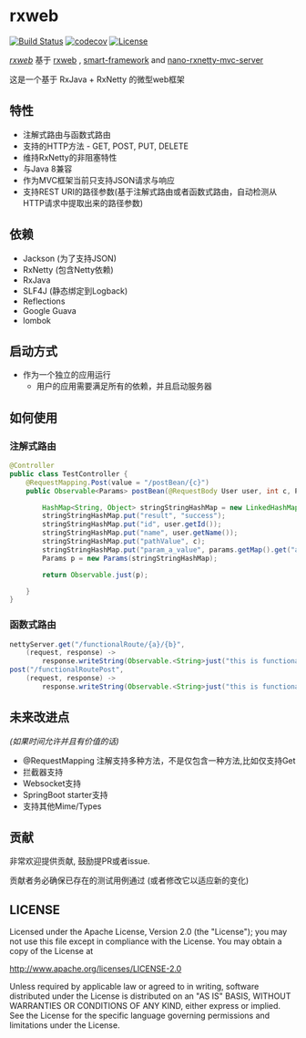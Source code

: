 # rxweb

[![Build Status](https://travis-ci.org/zhangjessey/rxweb.svg?branch=master)](https://travis-ci.org/zhangjessey/rxweb)
[![codecov](https://codecov.io/gh/zhangjessey/rxweb/branch/master/graph/badge.svg)](https://codecov.io/gh/zhangjessey/rxweb)
[![License](https://img.shields.io/badge/License-Apache%202.0-blue.svg)](https://opensource.org/licenses/Apache-2.0)

*[rxweb](https://github.com/zhangjessey/rxweb)* 基于 [rxweb](https://github.com/sdeleuze/rxweb) , [smart-framework](https://gitee.com/huangyong/smart-framework) and [nano-rxnetty-mvc-server](https://bitbucket.org/gt_tech/nano-rxnetty-mvc-server/)

这是一个基于 RxJava + RxNetty 的微型web框架


## 特性
* 注解式路由与函数式路由
* 支持的HTTP方法 - GET, POST, PUT, DELETE
* 维持RxNetty的非阻塞特性
* 与Java 8兼容
* 作为MVC框架当前只支持JSON请求与响应
* 支持REST URI的路径参数(基于注解式路由或者函数式路由，自动检测从HTTP请求中提取出来的路径参数)


## 依赖
* Jackson (为了支持JSON)
* RxNetty (包含Netty依赖)
* RxJava
* SLF4J (静态绑定到Logback)
* Reflections
* Google Guava
* lombok

## 启动方式

* 作为一个独立的应用运行
    * 用户的应用需要满足所有的依赖，并且启动服务器

## 如何使用
### 注解式路由

```java
@Controller
public class TestController {
    @RequestMapping.Post(value = "/postBean/{c}")
    public Observable<Params> postBean(@RequestBody User user, int c, Params params) {

        HashMap<String, Object> stringStringHashMap = new LinkedHashMap<>(5);
        stringStringHashMap.put("result", "success");
        stringStringHashMap.put("id", user.getId());
        stringStringHashMap.put("name", user.getName());
        stringStringHashMap.put("pathValue", c);
        stringStringHashMap.put("param_a_value", params.getMap().get("a"));
        Params p = new Params(stringStringHashMap);

        return Observable.just(p);

    }
}
```

### 函数式路由

```java
nettyServer.get("/functionalRoute/{a}/{b}",
	(request, response) ->
		response.writeString(Observable.<String>just("this is functionalRoute".concat(request.getUrlParams().toString())))).
post("/functionalRoutePost",
	(request, response) ->
		response.writeString(Observable.<String>just("this is functionalRoutePost")));
```

## 未来改进点
*(如果时间允许并且有价值的话)*

* @RequestMapping 注解支持多种方法，不是仅包含一种方法,比如仅支持Get
* 拦截器支持
* Websocket支持
* SpringBoot starter支持
* 支持其他Mime/Types

## 贡献
非常欢迎提供贡献, 鼓励提PR或者issue.

贡献者务必确保已存在的测试用例通过 (或者修改它以适应新的变化)

## LICENSE
Licensed under the Apache License, Version 2.0 (the "License"); you may not use this file except in compliance with the License. You may obtain a copy of the License at

http://www.apache.org/licenses/LICENSE-2.0

Unless required by applicable law or agreed to in writing, software distributed under the License is distributed on an "AS IS" BASIS, WITHOUT WARRANTIES OR CONDITIONS OF ANY KIND, either express or implied. See the License for the specific language governing permissions and limitations under the License.
